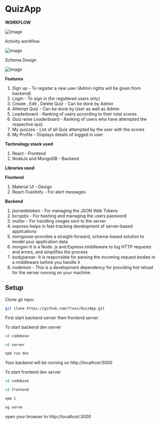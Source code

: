 # QuizApp

**WORKFLOW**

![image](https://user-images.githubusercontent.com/43498814/132635233-de068093-f4d4-4de7-bf21-430f6c37efef.png)

Activity workflow

![image](https://user-images.githubusercontent.com/43498814/132635520-0a3fee8e-7aaf-4c2f-bcf2-789fa93184e1.png)

Schema Design 

![image](https://user-images.githubusercontent.com/43498814/132639744-ea00d808-6f6d-4fcc-9327-c21930fa70f5.png)

**Features**
1. Sign up - To register a new user (Admin rights will be given from backend)
2. Login - To sign in (for regsitered users only)
3. Create , Edit , Delete Quiz - Can be done by Admin
4. Attempt Quiz - Can be done by User as well as Admin
5. Leaderboard - Ranking of users according to their total scores
6. Quiz-wise Leaderboard - Ranking of users who have attempted the respective quiz
7. My quizzes - List of all Quiz attempted by the user with the scores
8. My Profile - Displays details of logged in user

**Technology stack used**
1. React - Frontend
2. NodeJs and MongoDB - Backend

**Libraries used**

**Frontend**
1. Material UI - Design
2. React-Toastisfy - For alert messages

**Backend**
1. jsonwebtoken - For managing the JSON Web Tokens
2. bcryptjs - For hashing and managing the users password
3. multer - For handling images sent to the server
4. express-helps in fast-tracking development of server-based applications
5. mongoose-provides a straight-forward, schema-based solution to model your
application data
6. morgan-It is a Node. js and Express middleware to log HTTP requests and errors,
and simplifies the process
7. bodyparser- It is responsible for parsing the incoming request bodies in a
middleware before you handle it
8. nodemon - This is a development dependency for providing hot reload for
the server running on your machine.

## Setup

Clone git repo:
```bash
git clone https://github.com/fruxc/QuizApp.git
```


First start backend server then frontend server

To start backend dev server
```bash
cd codebase
```
```bash
cd server
```
```bash
npm run dev
```
Your backend will be running on http://localhost:5000

To start frontend dev server
```bash
cd codebase
```
```bash
cd frontend
```
```bash
npm i
```
```bash
ng serve 
```

open your browser to http://localhost:3000


